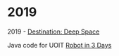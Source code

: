 # 2019
2019 - [Destination: Deep Space](https://www.firstinspires.org/resource-library/frc/competition-manual-qa-system)

Java code for UOIT [Robot in 3 Days](https://www.uoitri3d.ca)

